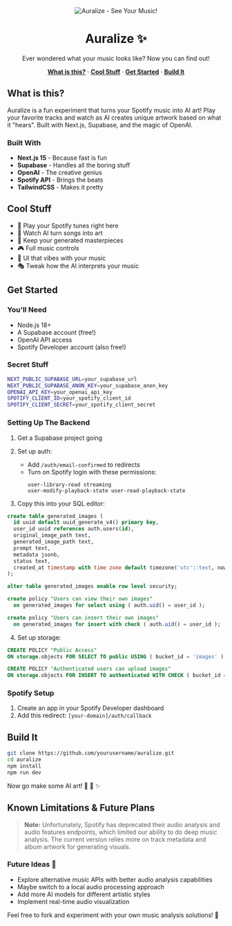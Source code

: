 <div align="center">
  <img alt="Auralize - See Your Music!" src="./app/assets/meta-image.png">
  <h1>Auralize ✨</h1>
  <p>Ever wondered what your music looks like? Now you can find out!</p>
</div>

<p align="center">
  <a href="#what-is-this"><strong>What is this?</strong></a> ·
  <a href="#cool-stuff"><strong>Cool Stuff</strong></a> ·
  <a href="#get-started"><strong>Get Started</strong></a> ·
  <a href="#build-it"><strong>Build It</strong></a>
</p>

## What is this?

Auralize is a fun experiment that turns your Spotify music into AI art! Play your favorite tracks and watch as AI creates unique artwork based on what it "hears". Built with Next.js, Supabase, and the magic of OpenAI.

### Built With

- **Next.js 15** - Because fast is fun
- **Supabase** - Handles all the boring stuff
- **OpenAI** - The creative genius
- **Spotify API** - Brings the beats
- **TailwindCSS** - Makes it pretty

## Cool Stuff

- 🎵 Play your Spotify tunes right here
- 🎨 Watch AI turn songs into art
- 💾 Keep your generated masterpieces
- 🎮 Full music controls
- 🌈 UI that vibes with your music
- 🎭 Tweak how the AI interprets your music

## Get Started

### You'll Need

- Node.js 18+
- A Supabase account (free!)
- OpenAI API access
- Spotify Developer account (also free!)

### Secret Stuff

```bash
NEXT_PUBLIC_SUPABASE_URL=your_supabase_url
NEXT_PUBLIC_SUPABASE_ANON_KEY=your_supabase_anon_key
OPENAI_API_KEY=your_openai_api_key
SPOTIFY_CLIENT_ID=your_spotify_client_id
SPOTIFY_CLIENT_SECRET=your_spotify_client_secret
```

### Setting Up The Backend

1. Get a Supabase project going
2. Set up auth:

   - Add `/auth/email-confirmed` to redirects
   - Turn on Spotify login with these permissions:
     ```
     user-library-read streaming
     user-modify-playback-state user-read-playback-state
     ```

3. Copy this into your SQL editor:

```sql
create table generated_images (
  id uuid default uuid_generate_v4() primary key,
  user_id uuid references auth.users(id),
  original_image_path text,
  generated_image_path text,
  prompt text,
  metadata jsonb,
  status text,
  created_at timestamp with time zone default timezone('utc'::text, now())
);

alter table generated_images enable row level security;

create policy "Users can view their own images"
  on generated_images for select using ( auth.uid() = user_id );

create policy "Users can insert their own images"
  on generated_images for insert with check ( auth.uid() = user_id );
```

4. Set up storage:

```sql
CREATE POLICY "Public Access"
ON storage.objects FOR SELECT TO public USING ( bucket_id = 'images' );

CREATE POLICY "Authenticated users can upload images"
ON storage.objects FOR INSERT TO authenticated WITH CHECK ( bucket_id = 'images' );
```

### Spotify Setup

1. Create an app in your Spotify Developer dashboard
2. Add this redirect: `[your-domain]/auth/callback`

## Build It

```bash
git clone https://github.com/yourusername/auralize.git
cd auralize
npm install
npm run dev
```

Now go make some AI art! 🎨 🎵 ✨

## Known Limitations & Future Plans

> **Note:** Unfortunately, Spotify has deprecated their audio analysis and audio features endpoints, which limited our ability to do deep music analysis. The current version relies more on track metadata and album artwork for generating visuals.

### Future Ideas 🚀

- Explore alternative music APIs with better audio analysis capabilities
- Maybe switch to a local audio processing approach
- Add more AI models for different artistic styles
- Implement real-time audio visualization

Feel free to fork and experiment with your own music analysis solutions! 🎵
